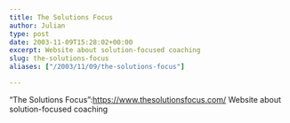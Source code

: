 ```yaml
---
title: The Solutions Focus
author: Julian
type: post
date: 2003-11-09T15:28:02+00:00
excerpt: Website about solution-focused coaching
slug: the-solutions-focus 
aliases: ["/2003/11/09/the-solutions-focus"]

---
```

&#8220;The Solutions Focus&#8221;:https://www.thesolutionsfocus.com/ Website about solution-focused coaching
